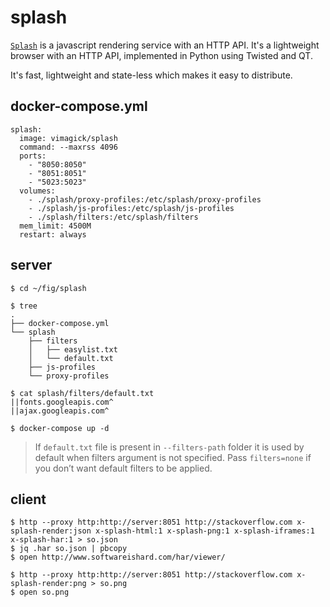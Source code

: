 splash
======

[`Splash`][1] is a javascript rendering service with an HTTP API. It's a
lightweight browser with an HTTP API, implemented in Python using Twisted and
QT.

It's fast, lightweight and state-less which makes it easy to distribute.

## docker-compose.yml

```
splash:
  image: vimagick/splash
  command: --maxrss 4096
  ports:
    - "8050:8050"
    - "8051:8051"
    - "5023:5023"
  volumes:
    - ./splash/proxy-profiles:/etc/splash/proxy-profiles
    - ./splash/js-profiles:/etc/splash/js-profiles
    - ./splash/filters:/etc/splash/filters
  mem_limit: 4500M
  restart: always
```

## server

```
$ cd ~/fig/splash

$ tree
.
├── docker-compose.yml
└── splash
    ├── filters
    │   ├── easylist.txt
    │   └── default.txt
    ├── js-profiles
    └── proxy-profiles

$ cat splash/filters/default.txt
||fonts.googleapis.com^
||ajax.googleapis.com^

$ docker-compose up -d
```

> If `default.txt` file is present in `--filters-path` folder it is used by default
> when filters argument is not specified. Pass `filters=none` if you don’t want
> default filters to be applied.

## client

```
$ http --proxy http:http://server:8051 http://stackoverflow.com x-splash-render:json x-splash-html:1 x-splash-png:1 x-splash-iframes:1 x-splash-har:1 > so.json
$ jq .har so.json | pbcopy
$ open http://www.softwareishard.com/har/viewer/

$ http --proxy http:http://server:8051 http://stackoverflow.com x-splash-render:png > so.png
$ open so.png
```

[1]: http://splash.readthedocs.org/en/latest/

